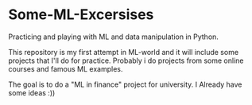 # Some-ML-Excersises
Practicing and playing with ML and data manipulation in Python.

This repository is my first attempt in ML-world and it will include some projects that I'll do for practice. Probably i do projects from some online courses and famous ML examples.

The goal is to do a "ML in finance" project for university. I Already have some ideas :))
